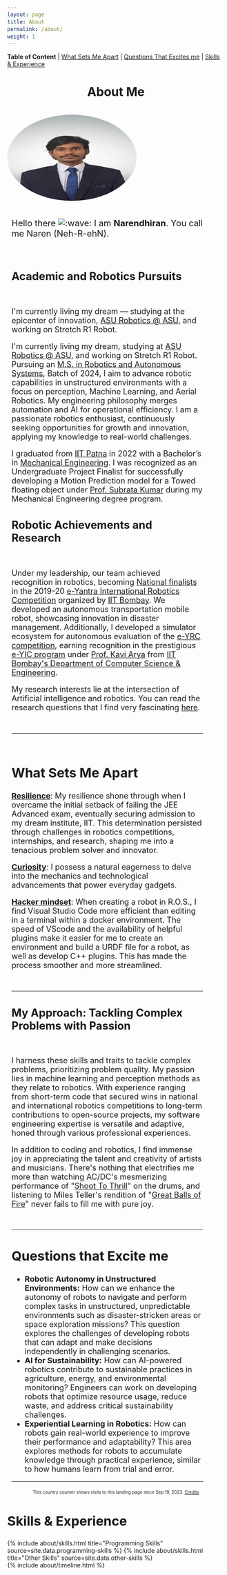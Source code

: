 ```yaml
---
layout: page
title: About
permalink: /about/
weight: 1
---
```


**Table of Content** | <a href="#distinguishesme">What Sets Me Apart</a> | <a href="#Questionsexcitesme">Questions That Excites me</a> |  <a href="#exp">Skills & Experience</a> 

<!-- # **About Me** -->
<h1 style="text-align: center;"><b>About Me</b></h1>
<br>

<div class="column">

  <div>
  <img class="profilepic" style="float: center; border-radius: 50%;" src="../imgs/NarenFormal.jpg" alt="Kitten" title="A cute kitten" width="300" height="200" />
  </div>

<div class="column" style="width: 88%; margin-left: 10px">

  <br>
  <p style="font-size: 20px">Hello there  <img class="emoji" title=":wave:" alt=":wave:" src="https://github.githubassets.com/images/icons/emoji/unicode/1f44b.png" height="20" width="20"> I am <b>Narendhiran</b>. You call me Naren (Neh-R-ehN). </p>
    
  <br>

  <h2 style="font-size: 25px"><b>Academic and Robotics Pursuits</b></h2>
  <br>

  <p style="font-size: 18px">
  I'm currently living my dream — studying at the epicenter of innovation, <a href="https://robotics.asu.edu/">ASU Robotics @ ASU</a>, and working on Stretch R1 Robot.
  </p>

  <p style="font-size: 18px">
  I'm currently living my dream, studying at <a href="https://robotics.asu.edu/">ASU Robotics @ ASU</a>, and working on Stretch R1 Robot. Pursuing an <a href="https://ras.engineering.asu.edu/">M.S. in Robotics and Autonomous Systems</a>, Batch of 2024, I aim to advance robotic capabilities in unstructured environments with a focus on perception, Machine Learning, and Aerial Robotics. My engineering philosophy merges automation and AI for operational efficiency. I am a passionate robotics enthusiast, continuously seeking opportunities for growth and innovation, applying my knowledge to real-world challenges.
  </p>

  <p style="font-size: 18px">
  I graduated from <a href="https://www.iitp.ac.in/">IIT Patna</a> in 2022 with a Bachelor’s in <a href="https://www.iitp.ac.in/index.php/departments/engineering-technology/mechanical-engineering/">Mechanical Engineering</a>. I was recognized as an Undergraduate Project Finalist for successfully developing a Motion Prediction model for a Towed floating object under <a href="https://www.iitp.ac.in/index.php/people-6/faculty/2-uncategorised/241-view-profile-38">Prof. Subrata Kumar</a> during my Mechanical Engineering degree program.
  </p>

  <h2 style="font-size: 25px"><b>Robotic Achievements and Research</b></h2>
  <br>

  <p style="font-size: 18px">
  Under my leadership, our team achieved recognition in robotics, becoming <a href="https://drive.google.com/file/d/1kweAUygwfA52OVF7uBK29grWofsJmhxy/view?usp=sharing">National finalists</a> in the 2019-20 <a href="https://portal.e-yantra.org/#about">e-Yantra International Robotics Competition</a> organized by <a href="https://www.iitb.ac.in/">IIT Bombay</a>. We developed an autonomous transportation mobile robot, showcasing innovation in disaster management. Additionally, I developed a simulator ecosystem for autonomous evaluation of the <a href="https://portal.e-yantra.org/#about">e-YRC competition</a>, earning recognition in the prestigious <a href="https://www.e-yantra.org/eysip">e-YIC program</a> under <a href="https://www.linkedin.com/in/kavi-arya/?originalSubdomain=in">Prof. Kavi Arya</a> from <a href="https://www.cse.iitb.ac.in/">IIT Bombay's Department of Computer Science & Engineering</a>.
  </p>

  <p style="font-size: 18px">
    My research interests lie at the intersection of Artificial intelligence and robotics. You can read the research questions that I find very fascinating <a href="#Questionsexcitesme">here</a>.
  </p>
  <br>
  <hr> <!-- This line creates a horizontal divider -->
  <br>
  <h2 id="distinguishesme" style="font-size: 30px">
    <b>What Sets Me Apart</b>
  </h2>
  <p style="font-size: 18px">
    <u><b>Resilience</b></u>: My resilience shone through when I overcame the initial setback of failing the JEE Advanced exam, eventually securing admission to my dream institute, IIT. This determination persisted through challenges in robotics competitions, internships, and research, shaping me into a tenacious problem solver and innovator.
  </p>
  <p style="font-size: 18px">
    <u><b>Curiosity</b></u>: I possess a natural eagerness to delve into the mechanics and technological advancements that power everyday gadgets.
  </p>
  <p style="font-size: 18px">
    <u><b>Hacker mindset</b></u>: When creating a robot in R.O.S., I find Visual Studio Code more efficient than editing in a terminal within a docker environment. The speed of VScode and the availability of helpful plugins make it easier for me to create an environment and build a URDF file for a robot, as well as develop C++ plugins. This has made the process smoother and more streamlined.
  </p>
  <br>

  <hr> <!-- This line creates a horizontal divider -->
  <h2 style="font-size: 25px"><b>My Approach: Tackling Complex Problems with Passion</b></h2>

  <br>
  <p style="font-size: 18px">
  I harness these skills and traits to tackle complex problems, prioritizing problem quality. My passion lies in machine learning and perception methods as they relate to robotics. With experience ranging from short-term code that secured wins in national and international robotics competitions to long-term contributions to open-source projects, my software engineering expertise is versatile and adaptive, honed through various professional experiences.
  </p>
  <p style="font-size: 18px">
    In addition to coding and robotics, I find immense joy in appreciating the talent and creativity of artists and musicians. There's nothing that electrifies me more than watching AC/DC's mesmerizing performance of "<a href="https://youtu.be/xRQnJyP77tY">Shoot To Thrill</a>" on the drums, and listening to Miles Teller's rendition of "<a href="https://youtu.be/pVcMsjyKlaM">Great Balls of Fire</a>" never fails to fill me with pure joy.
  </p>
  <br>
  <hr> <!-- This line creates a horizontal divider -->
  <h2 id="Questionsexcitesme" style="font-size: 30px"><b>Questions that Excite me</b></h2>
  <p style="font-size: 18px">
    <ul style="font-size: 18px">
    <li><b>Robotic Autonomy in Unstructured Environments:</b> How can we enhance the autonomy of robots to navigate and perform complex tasks in unstructured, unpredictable environments such as disaster-stricken areas or space exploration missions? This question explores the challenges of developing robots that can adapt and make decisions independently in challenging scenarios.</li>
    <li><b>AI for Sustainability:</b> How can AI-powered robotics contribute to sustainable practices in agriculture, energy, and environmental monitoring? Engineers can work on developing robots that optimize resource usage, reduce waste, and address critical sustainability challenges.</li>
    <li><b>Experiential Learning in Robotics:</b> How can robots gain real-world experience to improve their performance and adaptability? This area explores methods for robots to accumulate knowledge through practical experience, similar to how humans learn from trial and error.</li>
    </ul>
  </p>

  <hr> <!-- This line creates a horizontal divider -->
  </div>

  <center><font size="1">This country counter shows visits to this landing page since Sep 19, 2023. <a href="https://www.revolvermaps.com/">Credits</a></font></center>
  <script type="text/javascript" src="//rf.revolvermaps.com/0/0/6.js?i=5zwgjoimiv8&amp;m=7&amp;c=e63100&amp;cr1=ffffff&amp;f=arial&amp;l=0&amp;bv=90&amp;lx=-820&amp;ly=820&amp;hi=20&amp;he=7&amp;hc=a8ddff&amp;rs=80" async="async"></script>
</div>


<h2 id="exp" style="font-size: 30px"><b>Skills & Experience</b></h2>

<!-- <script type="text/javascript" src="//rf.revolvermaps.com/0/0/6.js?i=5zwgjoimiv8&amp;m=2&amp;c=ff0000&amp;cr1=ffffff&amp;f=calibri&amp;l=0&amp;bv=95&amp;v0=30&amp;z=50&amp;lx=360&amp;ly=180&amp;hi=90" async="async"></script> -->


<div class="row">
{% include about/skills.html title="Programming Skills" source=site.data.programming-skills %}
{% include about/skills.html title="Other Skills" source=site.data.other-skills %}
</div>

<div class="row">
{% include about/timeline.html %}
</div>
